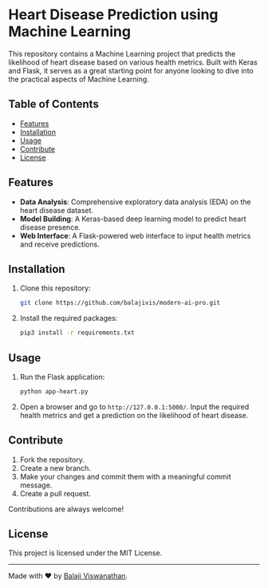 # Heart Disease Prediction using Machine Learning

This repository contains a Machine Learning project that predicts the likelihood of heart disease based on various health metrics. Built with Keras and Flask, it serves as a great starting point for anyone looking to dive into the practical aspects of Machine Learning.


## Table of Contents

- [Features](#features)
- [Installation](#installation)
- [Usage](#usage)
- [Contribute](#contribute)
- [License](#license)

## Features

- **Data Analysis**: Comprehensive exploratory data analysis (EDA) on the heart disease dataset.
- **Model Building**: A Keras-based deep learning model to predict heart disease presence.
- **Web Interface**: A Flask-powered web interface to input health metrics and receive predictions.

## Installation

1. Clone this repository:
    ```bash
    git clone https://github.com/balajivis/modern-ai-pro.git
    ```

2. Install the required packages:
    ```bash
    pip3 install -r requirements.txt
    ```

## Usage

1. Run the Flask application:
    ```bash
    python app-heart.py
    ```

2. Open a browser and go to `http://127.0.0.1:5000/`. Input the required health metrics and get a prediction on the likelihood of heart disease.

## Contribute

1. Fork the repository.
2. Create a new branch.
3. Make your changes and commit them with a meaningful commit message.
4. Create a pull request.

Contributions are always welcome!

## License

This project is licensed under the MIT License.

---

Made with :heart: by [Balaji Viswanathan](https://github.com/balajivis). 